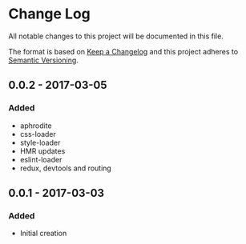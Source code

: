 # Change Log
All notable changes to this project will be documented in this file.

The format is based on [Keep a Changelog](http://keepachangelog.com/)
and this project adheres to [Semantic Versioning](http://semver.org/).

## 0.0.2 - 2017-03-05
### Added
* aphrodite
* css-loader
* style-loader
* HMR updates
* eslint-loader
* redux, devtools and routing

## 0.0.1 - 2017-03-03
### Added
* Initial creation